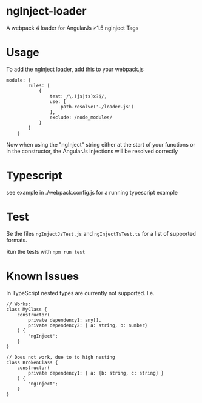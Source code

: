 # ngInject-loader

A webpack 4 loader for AngularJs >1.5 ngInject Tags

# Usage

To add the ngInject loader, add this to your webpack.js

```
module: {
        rules: [
            {
                test: /\.(js|ts)x?$/,
                use: [
                    path.resolve('./loader.js')
                ],
                exclude: /node_modules/
            }
        ]
    }
```

Now when using the "ngInject" string either at the start of your functions or in the constructor, the AngularJs
Injections will be resolved correctly

# Typescript

see example in ./webpack.config.js for a running typescript example

# Test

Se the files `ngInjectJsTest.js` and `ngInjectTsTest.ts` for a list of supported formats.

Run the tests with `npm run test`

# Known Issues

In TypeScript nested types are currently not supported. I.e.

```
// Works:
class MyClass {
    constructor(
        private dependency1: any[],
        private dependency2: { a: string, b: number}
    ) {
        'ngInject';    
    }
}

// Does not work, due to to high nesting
class BrokenClass {
    constructor(
        private dependency1: { a: {b: string, c: string} }    
    ) {
        'ngInject';    
    }
}
```
